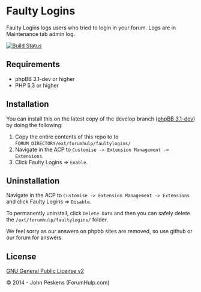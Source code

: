 Faulty Logins
===========

Faulty Logins logs users who tried to login in your forum. Logs are in Maintenance tab admin log.

[![Build Status](https://travis-ci.org/ForumHulp/faultylogins.svg?branch=master)](https://travis-ci.org/ForumHulp/faultylogins)

## Requirements
* phpBB 3.1-dev or higher
* PHP 5.3 or higher

## Installation
You can install this on the latest copy of the develop branch ([phpBB 3.1-dev](https://github.com/phpbb/phpbb3)) by doing the following:

1. Copy the entire contents of this repo to to `FORUM_DIRECTORY/ext/forumhulp/faultylogins/`
2. Navigate in the ACP to `Customise -> Extension Management -> Extensions`.
3. Click Faulty Logins => `Enable`.

## Uninstallation
Navigate in the ACP to `Customise -> Extension Management -> Extensions` and click Faulty Logins => `Disable`.

To permanently uninstall, click `Delete Data` and then you can safely delete the `/ext/forumhulp/faultylogins/` folder.

We feel sorry as our answers on phpbb sites are removed, so use github or our forum for answers.

## License
[GNU General Public License v2](http://opensource.org/licenses/GPL-2.0)

© 2014 - John Peskens (ForumHulp.com)